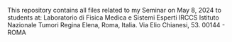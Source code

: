 This repository contains all files related to my Seminar on May 8, 2024 to students at: 
Laboratorio di Fisica Medica e Sistemi Esperti 
IRCCS Istituto Nazionale Tumori Regina Elena, Roma, Italia. 
Via Elio Chianesi, 53. 00144 - ROMA 
